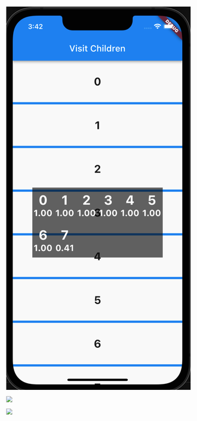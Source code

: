 ![](https://github.com/Jokergz/flutter_visit_children/blob/main/img/1.png)


![](https://github.com/Jokergz/flutter_visit_children/blob/main/img/2.png")


![](https://github.com/Jokergz/flutter_visit_children/blob/main/img/3.mov")

